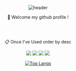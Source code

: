 <div align="center">
  
  ![header](https://capsule-render.vercel.app/api?type=waving&text=맛탕깃허브)

  👋 Welcome my github profile !

  <br/>
  <br/>
  
  :clipboard: Once I've Used order by desc

  <img src="https://img.shields.io/badge/JAVA-007396?style=for-the-badge&logo=Java&logoColor=white">
  <img src="https://img.shields.io/badge/python-3776AB?style=flat-square&logo=python&logoColor=white">
  <img src="https://img.shields.io/badge/MySQL-4479A1?style=for-the-badge&logo=MySQL&logoColor=white">
  <img src="https://img.shields.io/badge/github-181717?style=for-the-badge&logo=github&logoColor=white">

  [![Top Langs](https://github-readme-stats.vercel.app/api/top-langs/?username=893107&layout=compact)](https://github.com/fl53hn/github-readme-stats)
  


<!--
**fl53hn/fl53hn** is a ✨ _special_ ✨ repository because its `README.md` (this file) appears on your GitHub profile.

Here are some ideas to get you started:

- 🔭 I’m currently working on ...
- 🌱 I’m currently learning ...
- 👯 I’m looking to collaborate on ...
- 🤔 I’m looking for help with ...
- 💬 Ask me about ...
- 📫 How to reach me: ...
- 😄 Pronouns: ...
- ⚡ Fun fact: ...
-->
</div>
